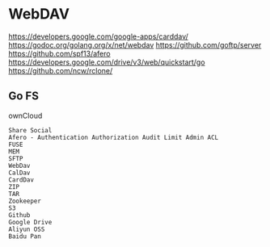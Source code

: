 # WebDAV
https://developers.google.com/google-apps/carddav/
https://godoc.org/golang.org/x/net/webdav
https://github.com/goftp/server
https://github.com/spf13/afero
https://developers.google.com/drive/v3/web/quickstart/go
https://github.com/ncw/rclone/

## Go FS
ownCloud

```
Share Social
Afero - Authentication Authorization Audit Limit Admin ACL
FUSE
MEM
SFTP
WebDav
CalDav
CardDav
ZIP
TAR
Zookeeper
S3
Github
Google Drive
Aliyun OSS
Baidu Pan
```
